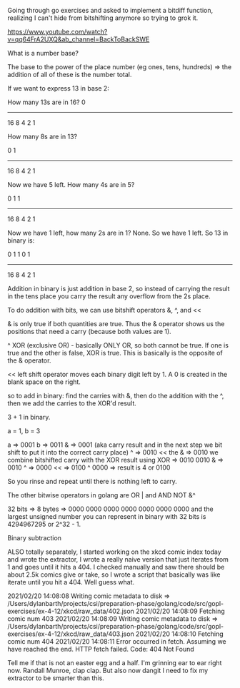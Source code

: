 Going through go exercises and asked to implement a bitdiff function, realizing I can't hide from bitshifting anymore so trying to grok it. 

https://www.youtube.com/watch?v=qq64FrA2UXQ&ab_channel=BackToBackSWE

What is a number base?

The base to the power of the place number (eg ones, tens, hundreds) => the addition of all of these is the number total. 

If we want to express 13 in base 2: 

How many 13s are in 16?
0
_  _ _ _ _ 
16 8 4 2 1

How many 8s are in 13? 

0  1
_  _ _ _ _ 
16 8 4 2 1

Now we have 5 left. How many 4s are in 5?

0  1 1
_  _ _ _ _ 
16 8 4 2 1

Now we have 1 left, how many 2s are in 1? None. So we have 1 left. So 13 in binary is: 

0  1 1 0 1
_  _ _ _ _ 
16 8 4 2 1

Addition in binary is just addition in base 2, so instead of carrying the result in the tens place you carry the result any overflow from the 2s place. 

To do addition with bits, we can use bitshift operators &, ^, and << 

& is only true if both quantities are true. Thus the & operator shows us the positions that need a carry (because both values are 1). 

^ XOR (exclusive OR) - basically ONLY OR, so both cannot be true. If one is true and the other is false, XOR is true. This is basically is the opposite of the & operator. 

<< left shift operator moves each binary digit left by 1. A 0 is created in the blank space on the right. 

so to add in binary: find the carries with &, then do the addition with the ^, then we add the carries to the XOR'd result. 

3 + 1 in binary. 

a = 1, b = 3

a => 0001
b => 0011
& => 0001 (aka carry result and in the next step we bit shift to put it into the correct carry place)
^ => 0010
<< the & => 0010
we combine bitshifted carry with the XOR result using XOR => 
0010
0010
& => 0010
^ => 0000
<< => 0100 ^ 0000 => result is 4 or 0100

So you rinse and repeat until there is nothing left to carry. 

The other bitwise operators in golang are OR | and AND NOT &^

32 bits => 8 bytes => 0000 0000 0000 0000 0000 0000 0000 and the largest unsigned number you can represent in binary with 32 bits is 4294967295 or 2^32 - 1. 

Binary subtraction

 
 
ALSO totally separately, I started working on the xkcd comic index today and wrote the extractor, I wrote a really naive version that just iterates from 1 and goes until it hits a 404. I checked manually and saw there should be about 2.5k comics give or take, so I wrote a script that basically was like iterate until you hit a 404. Well guess what. 

2021/02/20 14:08:08 Writing comic metadata to disk => /Users/dylanbarth/projects/csi/preparation-phase/golang/code/src/gopl-exercises/ex-4-12/xkcd/raw_data/402.json
2021/02/20 14:08:09 Fetching comic num 403
2021/02/20 14:08:09 Writing comic metadata to disk => /Users/dylanbarth/projects/csi/preparation-phase/golang/code/src/gopl-exercises/ex-4-12/xkcd/raw_data/403.json
2021/02/20 14:08:10 Fetching comic num 404
2021/02/20 14:08:11 Error occurred in fetch. Assuming we have reached the end. HTTP fetch failed. Code: 404 Not Found

Tell me if that is not an easter egg and a half. I'm grinning ear to ear right now. Randall Munroe, clap clap. But also now dangit I need to fix my extractor to be smarter than this.

